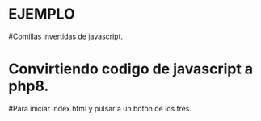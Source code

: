 # EJEMPLO

#Comillas invertidas de javascript.

# Convirtiendo codigo de javascript a php8.

#Para iniciar index.html y pulsar a un botón de los tres.
